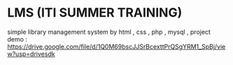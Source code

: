 # LMS (ITI SUMMER TRAINING)
simple library management system by html , css , php , mysql 
,
project demo :
https://drive.google.com/file/d/1Q0M69bscJJSrBcexttPrQSgYRM1_SpBj/view?usp=drivesdk
